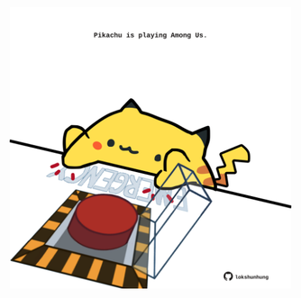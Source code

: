 <!-- built at 18/05/2025, 18:00:33 UTC -->
<p align="center">
  <img width="500" height="500" src="./ReadmeImage.svg">
</p>
